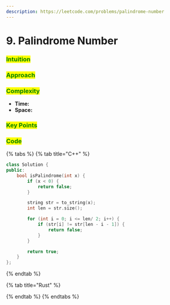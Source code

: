 ```yaml
---
description: https://leetcode.com/problems/palindrome-number
---
```


# 9. Palindrome Number

### <mark style="color:green;">Intuition</mark>

###

### <mark style="color:green;">Approach</mark>

###

### <mark style="color:green;">Complexity</mark>

* **Time:**
* **Space:**

### <mark style="color:green;">Key Points</mark>

###

### <mark style="color:green;">**Code**</mark>

{% tabs %}
{% tab title="C++" %}
```cpp
class Solution {
public:
    bool isPalindrome(int x) {
        if (x < 0) {
            return false;
        }

        string str = to_string(x);
        int len = str.size();

        for (int i = 0; i <= len/ 2; i++) {
            if (str[i] != str[len - i - 1]) {
                return false;
            }
        } 

        return true;
    }
};
```
{% endtab %}

{% tab title="Rust" %}

{% endtab %}
{% endtabs %}
